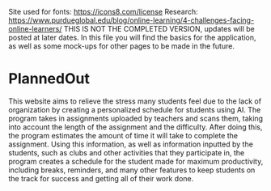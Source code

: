 Site used for fonts: https://icons8.com/license
Research: https://www.purdueglobal.edu/blog/online-learning/4-challenges-facing-online-learners/
THIS IS NOT THE COMPLETED VERSION, updates will be posted at later dates.
In this file you will find the basics for the application, as well as some mock-ups for other pages to be made in the future.


# PlannedOut
This website aims to relieve the stress many students feel due to the lack of organization by creating a personalized schedule for students using AI. The program takes in assignments uploaded by teachers and scans them, taking into account the length of the assignment and the difficulty. After doing this, the program estimates the amount of time it will take to complete the assignment. Using this information, as well as information inputted by the students, such as clubs and other activities that they participate in, the program creates a schedule for the student made for maximum productivity, including breaks, reminders, and many other features to keep students on the track for success and getting all of their work done.

